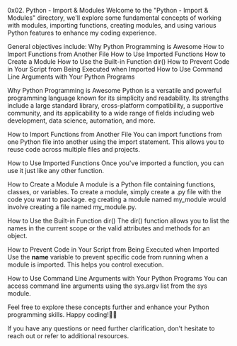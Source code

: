 0x02. Python - Import & Modules
Welcome to the "Python - Import & Modules" directory, we'll explore some fundamental concepts of working with modules, importing functions, creating modules, and using various Python features to enhance my coding experience.

General objectives include:
Why Python Programming is Awesome
How to Import Functions from Another File
How to Use Imported Functions
How to Create a Module
How to Use the Built-in Function dir()
How to Prevent Code in Your Script from Being Executed when Imported
How to Use Command Line Arguments with Your Python Programs

Why Python Programming is Awesome
Python is a versatile and powerful programming language known for its simplicity and readability. Its strengths include a large standard library, cross-platform compatibility, a supportive community, and its applicability to a wide range of fields including web development, data science, automation, and more.

How to Import Functions from Another File
You can import functions from one Python file into another using the import statement. This allows you to reuse code across multiple files and projects. 

How to Use Imported Functions
Once you've imported a function, you can use it just like any other function. 

How to Create a Module
A module is a Python file containing functions, classes, or variables. To create a module, simply create a .py file with the code you want to package. eg creating a module named my_module would involve creating a file named my_module.py.

How to Use the Built-in Function dir()
The dir() function allows you to list the names in the current scope or the valid attributes and methods for an object.

How to Prevent Code in Your Script from Being Executed when Imported
Use the __name__ variable to prevent specific code from running when a module is imported. This helps you control execution.

How to Use Command Line Arguments with Your Python Programs
You can access command line arguments using the sys.argv list from the sys module.

Feel free to explore these concepts further and enhance your Python programming skills. Happy coding!🐍🚀

If you have any questions or need further clarification, don't hesitate to reach out or refer to additional resources. 

